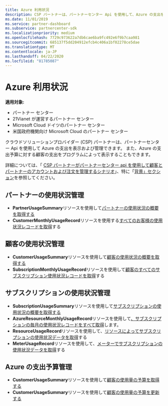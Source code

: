 ```yaml
---
title: Azure 利用状況
description: CSP パートナーは、パートナーセンター Api を使用して、Azure の支出を表示および管理できます。 また、顧客の Azure の予算に対する支出をプログラムによって表示することもできます。
ms.date: 11/01/2019
ms.service: partner-dashboard
ms.subservice: partnercenter-sdk
ms.localizationpriority: medium
ms.openlocfilehash: 7729c973622a7db6cae6ba9fc492e6f9b7caa981
ms.sourcegitcommit: 685137f5dd204912efcb4c406a1bf02278ce5dae
ms.translationtype: MT
ms.contentlocale: ja-JP
ms.lasthandoff: 04/22/2020
ms.locfileid: "81785087"
---
```

# <a name="azure-spending"></a>Azure 利用状況

**適用対象:**

- パートナー センター
- 21Vianet が運営するパートナー センター
- Microsoft Cloud ドイツのパートナー センター
- 米国政府機関向け Microsoft Cloud のパートナー センター

クラウドソリューションプロバイダー (CSP) パートナーは、パートナーセンター Api を使用して Azure の支出を表示および管理できます。 また、Azure の支出予算に対する顧客の支出をプログラムによって表示することもできます。

詳細については、「 [CSP パートナーがパートナーセンター api を使用して顧客とパートナーのアカウントおよび注文を管理するシナリオ](scenarios.md)」、特に「[背景」セクション](scenarios.md#background)を参照してください。

## <a name="partner-usage-management"></a>パートナーの使用状況管理

- **PartnerUsageSummary**リソースを使用して[パートナーの使用状況の概要を取得する](get-a-partner-usage-summary.md)
- **CustomerMonthlyUsageRecord**リソースを使用する[すべてのお客様の使用状況レコードを取得](get-a-customer-s-usage-records.md)する

## <a name="customer-usage-management"></a>顧客の使用状況管理

- **CustomerUsageSummary**リソースを使用して[顧客の使用状況の概要を取得する](get-a-customer-usage-summary.md)
- **SubscriptionMonthlyUsageRecord**リソースを使用して[顧客のすべてのサブスクリプション使用状況レコードを取得](get-a-customer-subscription-s-usage-records.md)する

## <a name="subscription-usage-management"></a>サブスクリプションの使用状況管理

- **SubscriptionUsageSummary**リソースを使用して[サブスクリプションの使用状況の概要を取得する](get-a-customer-subscription-usage-summary.md)
- **AzureResourceMonthlyUsageRecord**リソースを使用して[、サブスクリプションの毎月の使用状況レコードをすべて取得](get-all-monthly-usage-records-for-a-subscription.md)します。
- **ResourceUsageRecord**リソースを使用して、[リソースによってサブスクリプションの使用状況データを取得](get-a-customer-subscription-resource-usage-records.md)する
- **MeterUsageRecord**リソースを使用して、[メーターでサブスクリプションの使用状況データを取得](get-a-customer-subscription-meter-usage-records.md)する

## <a name="azure-spending-budget-management"></a>Azure の支出予算管理

- **CustomerUsageSummary**リソースを使用して[顧客の使用量の予算を取得する](get-a-customer-s-usage-spending-budget.md)
- **CustomerUsageSummary**リソースを使用して[顧客の使用量の予算を更新する](update-a-customer-s-usage-spending-budget.md)
